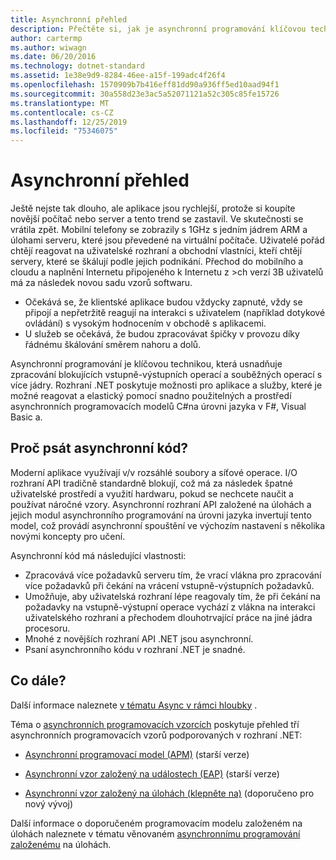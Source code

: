 ```yaml
---
title: Asynchronní přehled
description: Přečtěte si, jak je asynchronní programování klíčovou technikou, která usnadňuje zpracování blokujících vstupně-výstupních operací a souběžných operací s více jádry.
author: cartermp
ms.author: wiwagn
ms.date: 06/20/2016
ms.technology: dotnet-standard
ms.assetid: 1e38e9d9-8284-46ee-a15f-199adc4f26f4
ms.openlocfilehash: 1570909b7b416eff81dd90a936ff5ed10aad94f1
ms.sourcegitcommit: 30a558d23e3ac5a52071121a52c305c85fe15726
ms.translationtype: MT
ms.contentlocale: cs-CZ
ms.lasthandoff: 12/25/2019
ms.locfileid: "75346075"
---
```

# <a name="async-overview"></a>Asynchronní přehled

Ještě nejste tak dlouho, ale aplikace jsou rychlejší, protože si koupíte novější počítač nebo server a tento trend se zastavil. Ve skutečnosti se vrátila zpět. Mobilní telefony se zobrazily s 1GHz s jedním jádrem ARM a úlohami serveru, které jsou převedené na virtuální počítače. Uživatelé pořád chtějí reagovat na uživatelské rozhraní a obchodní vlastníci, kteří chtějí servery, které se škálují podle jejich podnikání. Přechod do mobilního a cloudu a naplnění Internetu připojeného k Internetu z >ch verzí 3B uživatelů má za následek novou sadu vzorů softwaru. 

- Očekává se, že klientské aplikace budou vždycky zapnuté, vždy se připojí a nepřetržitě reagují na interakci s uživatelem (například dotykové ovládání) s vysokým hodnocením v obchodě s aplikacemi.
- U služeb se očekává, že budou zpracovávat špičky v provozu díky řádnému škálování směrem nahoru a dolů. 

Asynchronní programování je klíčovou technikou, která usnadňuje zpracování blokujících vstupně-výstupních operací a souběžných operací s více jádry. Rozhraní .NET poskytuje možnosti pro aplikace a služby, které je možné reagovat a elastický pomocí snadno použitelných a prostředí asynchronních programovacích modelů C#na úrovni jazyka v F#, Visual Basic a.

## <a name="why-write-async-code"></a>Proč psát asynchronní kód?

Moderní aplikace využívají v/v rozsáhlé soubory a síťové operace. I/O rozhraní API tradičně standardně blokují, což má za následek špatné uživatelské prostředí a využití hardwaru, pokud se nechcete naučit a používat náročné vzory. Asynchronní rozhraní API založené na úlohách a jejich modul asynchronního programování na úrovni jazyka invertují tento model, což provádí asynchronní spouštění ve výchozím nastavení s několika novými koncepty pro učení.

Asynchronní kód má následující vlastnosti:

- Zpracovává více požadavků serveru tím, že vrací vlákna pro zpracování více požadavků při čekání na vrácení vstupně-výstupních požadavků.
- Umožňuje, aby uživatelská rozhraní lépe reagovaly tím, že při čekání na požadavky na vstupně-výstupní operace vychází z vlákna na interakci uživatelského rozhraní a přechodem dlouhotrvající práce na jiné jádra procesoru.
- Mnohé z novějších rozhraní API .NET jsou asynchronní.
- Psaní asynchronního kódu v rozhraní .NET je snadné.

## <a name="whats-next"></a>Co dále?

Další informace naleznete [v tématu Async v rámci hloubky](async-in-depth.md) .

Téma o [asynchronních programovacích vzorcích](asynchronous-programming-patterns/index.md) poskytuje přehled tří asynchronních programovacích vzorů podporovaných v rozhraní .NET:  
  
- [Asynchronní programovací model (APM)](asynchronous-programming-patterns/asynchronous-programming-model-apm.md) (starší verze)  
  
- [Asynchronní vzor založený na událostech (EAP)](asynchronous-programming-patterns/event-based-asynchronous-pattern-eap.md) (starší verze)  
  
- [Asynchronní vzor založený na úlohách (klepněte na)](asynchronous-programming-patterns/task-based-asynchronous-pattern-tap.md) (doporučeno pro nový vývoj)  

Další informace o doporučeném programovacím modelu založeném na úlohách naleznete v tématu věnovaném [asynchronnímu programování založenému](parallel-programming/task-based-asynchronous-programming.md) na úlohách.
